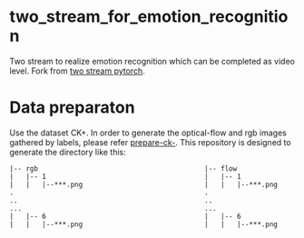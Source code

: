 # two_stream_for_emotion_recognition
Two stream to realize emotion recognition which can be completed as video level. Fork from [two stream pytorch](https://github.com/bryanyzhu/two-stream-pytorch).

# Data preparaton
Use the dataset CK+. In order to generate the optical-flow and rgb images gathered by labels, please refer [prepare-ck-](https://github.com/cMondora/prepare-ck-). This repository is designed to generate the directory like this:
```
|-- rgb                                         |-- flow
|   |-- 1                                       |   |-- 1
|   |   |--***.png                              |   |   |--***.png
.                                               .
..                                              ..
...                                             ...
|   |-- 6                                       |   |-- 6
|   |   |--***.png                              |   |   |--***.png
```
